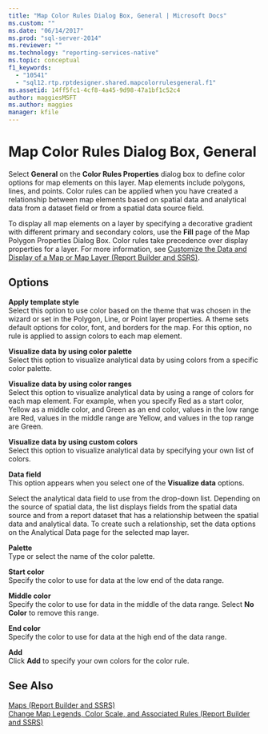 ```yaml
---
title: "Map Color Rules Dialog Box, General | Microsoft Docs"
ms.custom: ""
ms.date: "06/14/2017"
ms.prod: "sql-server-2014"
ms.reviewer: ""
ms.technology: "reporting-services-native"
ms.topic: conceptual
f1_keywords: 
  - "10541"
  - "sql12.rtp.rptdesigner.shared.mapcolorrulesgeneral.f1"
ms.assetid: 14ff5fc1-4cf8-4a45-9d98-47a1bf1c52c4
author: maggiesMSFT
ms.author: maggies
manager: kfile
---
```

# Map Color Rules Dialog Box, General
  Select **General** on the **Color Rules Properties** dialog box to define color options for map elements on this layer. Map elements include polygons, lines, and points. Color rules can be applied when you have created a relationship between map elements based on spatial data and analytical data from a dataset field or from a spatial data source field.  
  
 To display all map elements on a layer by specifying a decorative gradient with different primary and secondary colors, use the **Fill** page of the Map Polygon Properties Dialog Box. Color rules take precedence over display properties for a layer. For more information, see [Customize the Data and Display of a Map or Map Layer &#40;Report Builder and SSRS&#41;](report-design/customize-the-data-and-display-of-a-map-or-map-layer-report-builder-and-ssrs.md).  
  
## Options  
 **Apply template style**  
 Select this option to use color based on the theme that was chosen in the wizard or set in the Polygon, Line, or Point layer properties. A theme sets default options for color, font, and borders for the map. For this option, no rule is applied to assign colors to each map element.  
  
 **Visualize data by using color palette**  
 Select this option to visualize analytical data by using colors from a specific color palette.  
  
 **Visualize data by using color ranges**  
 Select this option to visualize analytical data by using a range of colors for each map element. For example, when you specify Red as a start color, Yellow as a middle color, and Green as an end color, values in the low range are Red, values in the middle range are Yellow, and values in the top range are Green.  
  
 **Visualize data by using custom colors**  
 Select this option to visualize analytical data by specifying your own list of colors.  
  
 **Data field**  
 This option appears when you select one of the **Visualize data** options.  
  
 Select the analytical data field to use from the drop-down list. Depending on the source of spatial data, the list displays fields from the spatial data source and from a report dataset that has a relationship between the spatial data and analytical data. To create such a relationship, set the data options on the Analytical Data page for the selected map layer.  
  
 **Palette**  
 Type or select the name of the color palette.  
  
 **Start color**  
 Specify the color to use for data at the low end of the data range.  
  
 **Middle color**  
 Specify the color to use for data in the middle of the data range. Select **No Color** to remove this range.  
  
 **End color**  
 Specify the color to use for data at the high end of the data range.  
  
 **Add**  
 Click **Add** to specify your own colors for the color rule.  
  
## See Also  
 [Maps &#40;Report Builder and SSRS&#41;](report-design/maps-report-builder-and-ssrs.md)   
 [Change Map Legends, Color Scale, and Associated Rules &#40;Report Builder and SSRS&#41;](report-design/change-map-legends-color-scale-and-associated-rules-report-builder-and-ssrs.md)  
  
  

